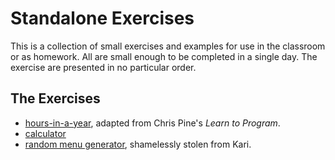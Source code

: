 # Standalone Exercises
This is a collection of small exercises and examples for use in the classroom or as homework. All are small enough to be completed in a single day. The exercise are presented in no particular order.

## The Exercises
  - [hours-in-a-year](hours-in-a-year.md), adapted from Chris Pine's _Learn to Program_.
  - [calculator](calculator.md)
  - [random menu generator](random-menu-generator.md), shamelessly stolen from Kari.
